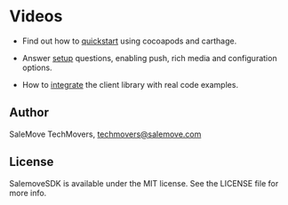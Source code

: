 # Videos

* Find out how to [quickstart][0] using cocoapods and carthage.

* Answer [setup][1] questions, enabling push, rich media and configuration options.

* How to [integrate][2] the client library with real code examples.


## Author

SaleMove TechMovers, techmovers@salemove.com

## License

SalemoveSDK is available under the MIT license. See the LICENSE file for more info.

[0]: https://drive.google.com/open?id=1-QcgKyyZZ5YDMH3pBlebTg5jCaKNGDvE
[1]: https://drive.google.com/open?id=13OppFV2wN3OvM8Iod--MC1f34oww30mG
[2]: https://drive.google.com/open?id=1yx-WJauZTtoSE_ijzk9J7sKPG2S2HLZO
